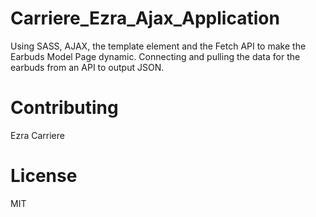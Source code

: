 # Carriere_Ezra_Ajax_Application

Using SASS, AJAX, the template element and the Fetch API to make the Earbuds Model Page dynamic. Connecting and pulling the data for the earbuds from an API to output JSON.

# Contributing
Ezra Carriere

# License
MIT
 
